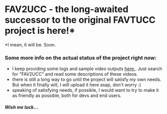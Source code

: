 # FAV2UCC - the long-awaited successor to the original FAVTUCC project is here!*
*I mean, it will be. Soon.

### Some more info on the actual status of the project right now:
- I keep providing some logs and sample video outputs [here.](https://www.youtube.com/@__Ianr__). Just search for "FAV2UCC" and read some descriptions of these videos.
- there is still a long way to go until the project will satisfy my own needs. But when it finally will, I will upload it here asap, don't worry :)
- speaking of satisfying needs, if possible, I would want to try to make it as friendly as possible, both for devs and end users.

##### Wish me luck...
